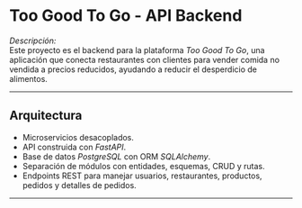 # Too Good To Go - API Backend

*Descripción:*  
Este proyecto es el backend para la plataforma *Too Good To Go*, una aplicación que conecta restaurantes con clientes para vender comida no vendida a precios reducidos, ayudando a reducir el desperdicio de alimentos.

---

## Arquitectura

- Microservicios desacoplados.
- API construida con *FastAPI*.
- Base de datos *PostgreSQL* con ORM *SQLAlchemy*.
- Separación de módulos con entidades, esquemas, CRUD y rutas.
- Endpoints REST para manejar usuarios, restaurantes, productos, pedidos y detalles de pedidos.

---